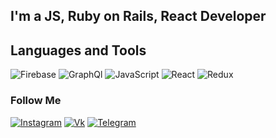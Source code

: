## I'm a JS, Ruby on Rails, React Developer

## Languages and Tools
![Firebase](https://img.shields.io/badge/-Firebase-24292e?style=for-the-badge&logo=firebase)
![GraphQl](https://img.shields.io/badge/-GraphQl-24292e?style=for-the-badge&logo=GraphQl)
![JavaScript](https://img.shields.io/badge/-JavaScript-24292e?style=for-the-badge&logo=JavaScript)
![React](https://img.shields.io/badge/-React-24292e?style=for-the-badge&logo=React)
![Redux](https://img.shields.io/badge/-Redux-24292e?style=for-the-badge&logo=Redux)

### Follow Me

[![Instagram](https://img.shields.io/badge/-Instagram-24292e?style=for-the-badge&logo=Instagram)](https://www.instagram.com/accounts/login/?next=/adamovich_ps/%3Figshid%3D2rl7e5y71xkf)
[![Vk](https://img.shields.io/badge/-Vk-24292e?style=for-the-badge&logo=Vk)](https://vk.com/id193711157)
[![Telegram](https://img.shields.io/badge/-Telegram-24292e?style=for-the-badge&logo=Telegram)](https://t.me/Adamovych_PS)
